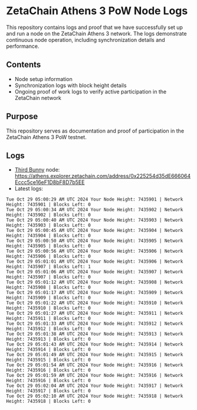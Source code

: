 # ZetaChain Athens 3 PoW Node Logs
This repository contains logs and proof that we have successfully set up and run a node on the ZetaChain Athens 3 network. The logs demonstrate continuous node operation, including synchronization details and performance.

## Contents
- Node setup information
- Synchronization logs with block height details
- Ongoing proof of work logs to verify active participation in the ZetaChain network

## Purpose
This repository serves as documentation and proof of participation in the ZetaChain Athens 3 PoW testnet.

## Logs

- [Third Bunny](https://thirdbunny.xyz/) node: https://athens.explorer.zetachain.com/address/0x225254d35dE666064Eccc5ce16eF1D8bF8D7b5EE
- Latest logs:
```
Tue Oct 29 05:00:29 AM UTC 2024 Your Node Height: 7435901 | Network Height: 7435901 | Blocks Left: 0
Tue Oct 29 05:00:34 AM UTC 2024 Your Node Height: 7435902 | Network Height: 7435902 | Blocks Left: 0
Tue Oct 29 05:00:40 AM UTC 2024 Your Node Height: 7435903 | Network Height: 7435903 | Blocks Left: 0
Tue Oct 29 05:00:45 AM UTC 2024 Your Node Height: 7435904 | Network Height: 7435904 | Blocks Left: 0
Tue Oct 29 05:00:50 AM UTC 2024 Your Node Height: 7435905 | Network Height: 7435905 | Blocks Left: 0
Tue Oct 29 05:00:56 AM UTC 2024 Your Node Height: 7435906 | Network Height: 7435906 | Blocks Left: 0
Tue Oct 29 05:01:01 AM UTC 2024 Your Node Height: 7435906 | Network Height: 7435907 | Blocks Left: 1
Tue Oct 29 05:01:06 AM UTC 2024 Your Node Height: 7435907 | Network Height: 7435907 | Blocks Left: 0
Tue Oct 29 05:01:12 AM UTC 2024 Your Node Height: 7435908 | Network Height: 7435908 | Blocks Left: 0
Tue Oct 29 05:01:17 AM UTC 2024 Your Node Height: 7435909 | Network Height: 7435909 | Blocks Left: 0
Tue Oct 29 05:01:22 AM UTC 2024 Your Node Height: 7435910 | Network Height: 7435910 | Blocks Left: 0
Tue Oct 29 05:01:27 AM UTC 2024 Your Node Height: 7435911 | Network Height: 7435911 | Blocks Left: 0
Tue Oct 29 05:01:33 AM UTC 2024 Your Node Height: 7435912 | Network Height: 7435912 | Blocks Left: 0
Tue Oct 29 05:01:38 AM UTC 2024 Your Node Height: 7435913 | Network Height: 7435913 | Blocks Left: 0
Tue Oct 29 05:01:43 AM UTC 2024 Your Node Height: 7435914 | Network Height: 7435914 | Blocks Left: 0
Tue Oct 29 05:01:49 AM UTC 2024 Your Node Height: 7435915 | Network Height: 7435915 | Blocks Left: 0
Tue Oct 29 05:01:54 AM UTC 2024 Your Node Height: 7435916 | Network Height: 7435916 | Blocks Left: 0
Tue Oct 29 05:01:59 AM UTC 2024 Your Node Height: 7435916 | Network Height: 7435916 | Blocks Left: 0
Tue Oct 29 05:02:04 AM UTC 2024 Your Node Height: 7435917 | Network Height: 7435917 | Blocks Left: 0
Tue Oct 29 05:02:10 AM UTC 2024 Your Node Height: 7435918 | Network Height: 7435918 | Blocks Left: 0
```
